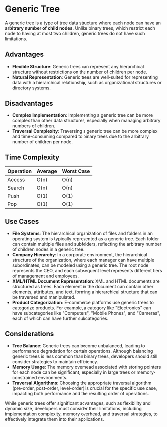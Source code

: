 # Generic Tree

A generic tree is a type of tree data structure where each node can have an **arbitrary number of child nodes**. Unlike binary trees, which restrict each node to having at most two children, generic trees do not have such limitations.

## Advantages

- **Flexible Structure**: Generic trees can represent any hierarchical structure without restrictions on the number of children per node.
- **Natural Representation**: Generic trees are well-suited for representing data with a hierarchical relationship, such as organizational structures or directory systems.

## Disadvantages

- **Complex Implementation**: Implementing a generic tree can be more complex than other data structures, especially when managing arbitrary numbers of children.
- **Traversal Complexity**: Traversing a generic tree can be more complex and time-consuming compared to binary trees due to the arbitrary number of children per node.

## Time Complexity

| Operation | Average | Worst Case |
| --------- | ------- | ---------- |
| Access    | O(n)    | O(n)       |
| Search    | O(n)    | O(n)       |
| Push      | O(1)    | O(1)       |
| Pop       | O(1)    | O(1)       |

## Use Cases

- **File Systems**: The hierarchical organization of files and folders in an operating system is typically represented as a generic tree. Each folder can contain multiple files and subfolders, reflecting the arbitrary number of children nodes in a generic tree.
- **Company Hierarchy**: In a corporate environment, the hierarchical structure of the organization, where each manager can have multiple subordinates, can be modeled using a generic tree. The root node represents the CEO, and each subsequent level represents different tiers of management and employees.
- **XML/HTML Document Representation**: XML and HTML documents are structured as trees. Each element in the document can contain other elements, attributes, and text, forming a hierarchical structure that can be traversed and manipulated.
- **Product Categorization**: E-commerce platforms use generic trees to categorize products. For example, a category like "Electronics" can have subcategories like "Computers", "Mobile Phones", and "Cameras", each of which can have further subcategories.

## Considerations

- **Tree Balance**: Generic trees can become unbalanced, leading to performance degradation for certain operations. Although balancing generic trees is less common than binary trees, developers should still consider strategies to maintain efficiency.
- **Memory Usage**: The memory overhead associated with storing pointers for each node can be significant, especially in large trees or memory-constrained environments.
- **Traversal Algorithms**: Choosing the appropriate traversal algorithm (pre-order, post-order, level-order) is crucial for the specific use case, impacting both performance and the resulting order of operations.

While generic trees offer significant advantages, such as flexibility and dynamic size, developers must consider their limitations, including implementation complexity, memory overhead, and traversal strategies, to effectively integrate them into their applications.

